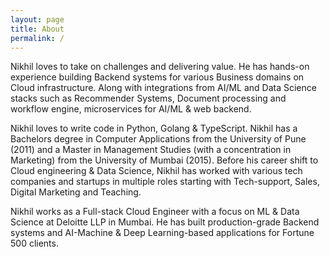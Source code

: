 ```yaml
---
layout: page
title: About
permalink: /
---
```


Nikhil loves to take on challenges and delivering value. He has hands-on experience building Backend systems for various Business domains on Cloud infrastructure. Along with integrations from AI/ML and Data Science stacks such as Recommender Systems, Document processing and workflow engine, microservices for AI/ML & web backend. 

Nikhil loves to write code in Python, Golang & TypeScript.  Nikhil has a Bachelors degree in Computer Applications from the University of Pune (2011) and a Master in Management Studies (with a concentration in Marketing) from the University of Mumbai (2015). Before his career shift to Cloud engineering & Data Science, Nikhil has worked with various tech companies and startups in multiple roles starting with Tech-support, Sales, Digital Marketing and Teaching.

Nikhil works as a Full-stack Cloud Engineer with a focus on ML & Data Science at Deloitte LLP in Mumbai. He has built production-grade Backend systems and AI-Machine & Deep Learning-based applications for Fortune 500 ​clients.
